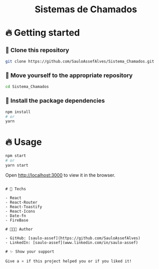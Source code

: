 <div align="center">
  <h1>Sistemas de Chamados</h1>
</div>

# :fire: Getting started

<h3 style="font-size: 18px;">🧬 Clone this repository</h3>

```bash
git clone https://github.com/SauloAssefAlves/Sistema_Chamados.git
```

<h3 style="font-size: 18px;">📂 Move yourself to the appropriate repository</h3>

```bash
cd Sistema_Chamados
```

<h3 style="font-size: 18px;">🎉 Install the package dependencies</h3>

```bash
npm install
# or
yarn
```

# 🔥 Usage

```bash
npm start
# or
yarn start
```

Open [http://localhost:3000](http://localhost:3000) to view it in the browser.


```

# 🚀 Techs

- React
- React-Router
- React-Toastify 
- React-Icons
- Date-fn
- FireBase

# 👨🏻‍💻 Author

- GitHub: [saulo-assef](https://github.com/SauloAssefAlves)
- LinkedIn: [saulo-assef](www.linkedin.com/in/saulo-assef)

# ✨ Show your support

Give a ⭐ if this project helped you or if you liked it!
